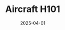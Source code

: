 ---
layout: post
title: Aircraft H101
description: >
  Howdy! This is an example blog post that shows several types of HTML content supported in this theme.
category: projects
sitemap: false
hide_last_modified: true
date: 2025-04-01
image: /assets/img/blog/H101.png
---